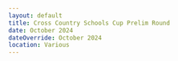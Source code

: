 ```yaml
---
layout: default
title: Cross Country Schools Cup Prelim Round
date: October 2024
dateOverride: October 2024
location: Various
---
```

